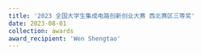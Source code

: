 ```yaml
---
title: '2023 全国大学生集成电路创新创业大赛 西北赛区三等奖'  
date: 2023-08-01                             
collection: awards  
award_recipient: 'Wen Shengtao'               
---
```



